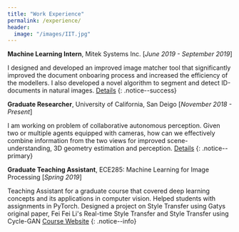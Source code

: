 ```yaml
---
title: "Work Experience"
permalink: /experience/
header:
  image: "/images/IIT.jpg"
---
```


**Machine Learning Intern**, Mitek Systems Inc. [*June 2019 - September 2019*]

I designed and developed an improved image matcher tool that significantly improved the document onboaring process and increased the efficiency of the modellers. I also developed a novel algorithm to segment and detect ID-documents in natural images. [Details](https://ijssaggu.github.io/mitek/)
{: .notice--success}

**Graduate Researcher**, University of California, San Deigo [*November 2018 - Present*]

I am working on problem of collaborative autonomous perception. Given two or multiple agents equipped with cameras, how can we effectively combine information from the two views for improved scene-understanding, 3D geometry estimation and perception. [Details]()
{: .notice--primary}

**Graduate Teaching Assistant**, ECE285: Machine Learning for Image Processing [*Spring 2019*]

Teaching Assistant for a graduate course that covered deep learning concepts and its applications in computer vision. Helped students with assignments in PyTorch. Designed a project on Style Transfer using Gatys original paper, Fei Fei Li's Real-time Style Transfer and Style Transfer using Cycle-GAN  [Course Website](https://www.charles-deledalle.fr/pages/teaching_ucsd_ece285_mlip_s2019.php)
{: .notice--info}